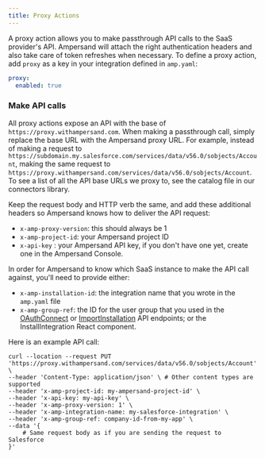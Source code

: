 ```yaml
---
title: Proxy Actions
---
```


A proxy action allows you to make passthrough API calls to the SaaS provider's API. Ampersand will attach the right authentication headers and also take care of token refreshes when necessary. To define a proxy action, add `proxy` as a key in your integration defined in `amp.yaml`:

```yaml title="YAML"
proxy:
  enabled: true
```

### Make API calls

All proxy actions expose an API with the base of `https://proxy.withampersand.com`. When making a passthrough call, simply replace the base URL with the Ampersand proxy URL. For example, instead of making a request to `https://subdomain.my.salesforce.com/services/data/v56.0/sobjects/Account`, making the same request to `https://proxy.withampersand.com/services/data/v56.0/sobjects/Account`. To see a list of all the API base URLs we proxy to, see the catalog file in our connectors library.

Keep the request body and HTTP verb the same, and add these additional headers so Ampersand knows how to deliver the API request:

- `x-amp-proxy-version`: this should always be 1
- `x-amp-project-id`: your Ampersand project ID
- `x-api-key` : your Ampersand API key, if you don't have one yet, create one in the Ampersand Console.

In order for Ampersand to know which SaaS instance to make the API call against, you'll need to provide either:

- `x-amp-installation-id`: the integration name that you wrote in the `amp.yaml` file
- `x-amp-group-ref`: the ID for the user group that you used in the [OAuthConnect](reference/oauthconnect) or [ImportInstallation](reference/importinstallation) API endpoints; or the InstallIntegration React component.

Here is an example API call:

```http
curl --location --request PUT 'https://proxy.withampersand.com/services/data/v56.0/sobjects/Account' \
--header 'Content-Type: application/json' \ # Other content types are supported
--header 'x-amp-project-id: my-ampersand-project-id' \
--header 'x-api-key: my-api-key' \
--header 'x-amp-proxy-version: 1' \
--header 'x-amp-integration-name: my-salesforce-integration' \
--header 'x-amp-group-ref: company-id-from-my-app' \
--data '{
    # Same request body as if you are sending the request to Salesforce
}'
```
